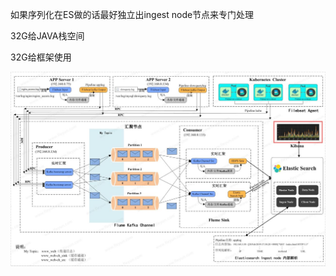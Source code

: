 如果序列化在ES做的话最好独立出ingest node节点来专门处理

32G给JAVA栈空间

32G给框架使用

<img src="..\..\插图\服务中间件\Prod\整体架构.jpg" />


